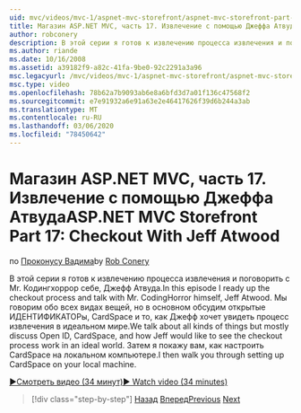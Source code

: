 ```yaml
---
uid: mvc/videos/mvc-1/aspnet-mvc-storefront/aspnet-mvc-storefront-part-17-checkout-with-jeff-atwood
title: Магазин ASP.NET MVC, часть 17. Извлечение с помощью Джеффа Атвуда | Документация Майкрософт
author: robconery
description: В этой серии я готов к извлечению процесса извлечения и поговорить с Mr. Кодингхоррор себе, Джефф Атвуда. Мы говорим обо всех видах вещей, но в основном обсудим OPE...
ms.author: riande
ms.date: 10/16/2008
ms.assetid: a39182f9-a82c-41fa-9be0-92c2291a3a96
msc.legacyurl: /mvc/videos/mvc-1/aspnet-mvc-storefront/aspnet-mvc-storefront-part-17-checkout-with-jeff-atwood
msc.type: video
ms.openlocfilehash: 78b62a7b9093ab6e8a6bfd3d7a01f136c47568f2
ms.sourcegitcommit: e7e91932a6e91a63e2e46417626f39d6b244a3ab
ms.translationtype: MT
ms.contentlocale: ru-RU
ms.lasthandoff: 03/06/2020
ms.locfileid: "78450642"
---
```

# <a name="aspnet-mvc-storefront-part-17-checkout-with-jeff-atwood"></a><span data-ttu-id="fe0f5-104">Магазин ASP.NET MVC, часть 17. Извлечение с помощью Джеффа Атвуда</span><span class="sxs-lookup"><span data-stu-id="fe0f5-104">ASP.NET MVC Storefront Part 17: Checkout With Jeff Atwood</span></span>

<span data-ttu-id="fe0f5-105">по [Проконусу Вадима](https://github.com/robconery)</span><span class="sxs-lookup"><span data-stu-id="fe0f5-105">by [Rob Conery](https://github.com/robconery)</span></span>

<span data-ttu-id="fe0f5-106">В этой серии я готов к извлечению процесса извлечения и поговорить с Mr. Кодингхоррор себе, Джефф Атвуда.</span><span class="sxs-lookup"><span data-stu-id="fe0f5-106">In this episode I ready up the checkout process and talk with Mr. CodingHorror himself, Jeff Atwood.</span></span> <span data-ttu-id="fe0f5-107">Мы говорим обо всех видах вещей, но в основном обсудим открытые ИДЕНТИФИКАТОРы, CardSpace и то, как Джефф хочет увидеть процесс извлечения в идеальном мире.</span><span class="sxs-lookup"><span data-stu-id="fe0f5-107">We talk about all kinds of things but mostly discuss Open ID, CardSpace, and how Jeff would like to see the checkout process work in an ideal world.</span></span> <span data-ttu-id="fe0f5-108">Затем я покажу вам, как настроить CardSpace на локальном компьютере.</span><span class="sxs-lookup"><span data-stu-id="fe0f5-108">I then walk you through setting up CardSpace on your local machine.</span></span>

[<span data-ttu-id="fe0f5-109">&#9654;Смотреть видео (34 минут)</span><span class="sxs-lookup"><span data-stu-id="fe0f5-109">&#9654; Watch video (34 minutes)</span></span>](https://channel9.msdn.com/Blogs/ASP-NET-Site-Videos/aspnet-mvc-storefront-part-17-checkout-with-jeff-atwood)

> [!div class="step-by-step"]
> <span data-ttu-id="fe0f5-110">[Назад](aspnet-mvc-storefront-part-16-membership-redo-with-openid.md)
> [Вперед](aspnet-mvc-storefront-part-18-creating-an-experience.md)</span><span class="sxs-lookup"><span data-stu-id="fe0f5-110">[Previous](aspnet-mvc-storefront-part-16-membership-redo-with-openid.md)
[Next](aspnet-mvc-storefront-part-18-creating-an-experience.md)</span></span>
